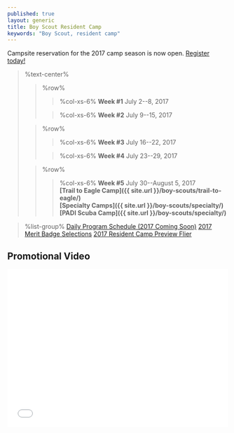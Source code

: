 ```yaml
---
published: true
layout: generic
title: Boy Scout Resident Camp
keywords: "Boy Scout, resident camp"
---
```


<div class="alert alert-info">
Campsite reservation for the 2017 camp season is now open.
<a href="{{ site.url }}/2017/">
Register today!</a>
</div>

> %text-center%
>> %row%
>>> %col-xs-6%
>>> **Week #1**
>>> July 2--8, 2017
>>
>>> %col-xs-6%
>>> **Week #2**
>>> July 9--15, 2017
>
>> %row%
>>> %col-xs-6%
>>> **Week #3**
>>> July 16--22, 2017
>>
>>> %col-xs-6%
>>> **Week #4**
>>> July 23--29, 2017
>
>> %row%
>>> %col-xs-6%
>>> **Week #5**
>>> July 30--August 5, 2017<br/>
>>> **[Trail to Eagle Camp]({{ site.url }}/boy-scouts/trail-to-eagle/)**<br/>
>>> **[Specialty Camps]({{ site.url }}/boy-scouts/specialty/)**<br/>
>>> **[PADI Scuba Camp]({{ site.url }}/boy-scouts/specialty/)**


> %list-group%
> <a href="{{ site.url }}/pdf/2016/2016-schedule.pdf" class="list-group-item">Daily Program Schedule (2017 Coming Soon)</a>
> <a href="{{ site.url }}/pdf/2017/2017-merit-badges.pdf" class="list-group-item">2017 Merit Badge Selections</a>
> <a href="{{ site.url }}/pdf/2017/2017-boy-scout-brochure.pdf" class="list-group-item">2017 Resident Camp Preview Flier</a>

## Promotional Video

<iframe style="max-width: 640px; width: 100%; height: 360px; border: none;" src="//www.youtube-nocookie.com/embed/mBW3OGLBcIc?rel=0" allowfullscreen></iframe>
